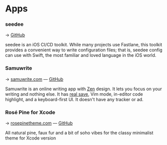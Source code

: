 # Apps

### seedee

→ [GitHub][seedee-git]

seedee is an iOS CI/CD toolkit. While many projects use Fastlane, this toolkit provides a convenient way to write configuration files; that is, seedee config can use with Swift, the most familiar and loved language in the iOS world.

[seedee-git]: https://github.com/ldakhoa/seedee

### Samuwrite

→ [samuwrite.com][samu] — [GitHub][samu-git]

Samuwrite is an online writing app with [Zen][zen] design. It lets you focus on your writing and nothing else. It has [real save], Vim mode, in-editor code highlight, and a keyboard-first UI. It doesn't have any tracker or ad.

[samu]: https://samuwrite.com
[samu-git]: https://github.com/thien-do/samuwrite
[zen]: https://en.wikipedia.org/wiki/Zen
[real save]: https://web.dev/file-system-access/

### Rosé Pine for Xcode

→ [rosepinetheme.com] — [GitHub][rose-pine-git]

All natural pine, faux fur and a bit of soho vibes for the classy minimalist theme for Xcode version

[rosepinetheme.com]: https://rosepinetheme.com
[rose-pine-git]: https://github.com/ldakhoa/rose-pine-xcode
